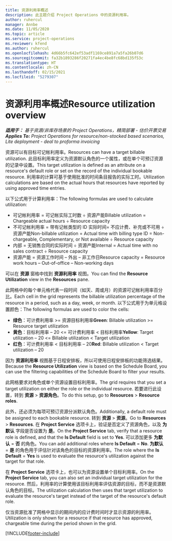 ```yaml
---
title: 资源利用率概述
description: 此主题介绍 Project Operations 中的资源利用率。
author: ruhercul
manager: Annbe
ms.date: 11/05/2020
ms.topic: article
ms.service: project-operations
ms.reviewer: kfend
ms.author: ruhercul
ms.openlocfilehash: 4d66b5fc642ef53adf1169ce891a7a5fa26b07d6
ms.sourcegitcommit: fa32b1893286f20271fa4ec4be8fc68bd135f53c
ms.translationtype: HT
ms.contentlocale: zh-CN
ms.lasthandoff: 02/15/2021
ms.locfileid: "5279307"
---
```

# <a name="resource-utilization-overview"></a><span data-ttu-id="0fc71-103">资源利用率概述</span><span class="sxs-lookup"><span data-stu-id="0fc71-103">Resource utilization overview</span></span>

<span data-ttu-id="0fc71-104">_**适用于：** 基于资源/非库存场景的 Project Operations，精简部署 - 估价开票交易_</span><span class="sxs-lookup"><span data-stu-id="0fc71-104">_**Applies To:** Project Operations for resource/non-stocked based scenarios, Lite deployment - deal to proforma invoicing_</span></span>

<span data-ttu-id="0fc71-105">资源可以有目标可记帐利用率。</span><span class="sxs-lookup"><span data-stu-id="0fc71-105">Resources can have a target billable utilization.</span></span> <span data-ttu-id="0fc71-106">此目标利用率定义为资源默认角色的一个属性，或在单个可预订资源的记录中设置。</span><span class="sxs-lookup"><span data-stu-id="0fc71-106">This target utilization is defined as an attribute on a resource's default role or set on the record of the individual bookable resource.</span></span> <span data-ttu-id="0fc71-107">利用率的计算可基于使用批准的时间条目报告的实际工时。</span><span class="sxs-lookup"><span data-stu-id="0fc71-107">Utilization calculations are based on the actual hours that resources have reported by using approved time entries.</span></span>

<span data-ttu-id="0fc71-108">以下公式用于计算利用率：</span><span class="sxs-lookup"><span data-stu-id="0fc71-108">The following formulas are used to calculate utilization:</span></span>

  - <span data-ttu-id="0fc71-109">可记帐利用率 = 可记帐实际工时数 ÷ 资源产能</span><span class="sxs-lookup"><span data-stu-id="0fc71-109">Billable utilization = Chargeable actual hours ÷ Resource capacity</span></span>
  - <span data-ttu-id="0fc71-110">不可记帐利用率 = 带有记帐类型的 ID 实际时间= 不应计费、补充或不可用 ÷ 资源产能</span><span class="sxs-lookup"><span data-stu-id="0fc71-110">Non-billable utilization = Actual time with billing type ID = Non-chargeable, Complementary, or Not available ÷ Resource capacity</span></span>
  - <span data-ttu-id="0fc71-111">内部 = 无销售合同的实际时间 ÷ 资源产能</span><span class="sxs-lookup"><span data-stu-id="0fc71-111">Internal = Actual time with no sales contract ÷ Resource capacity</span></span>
  - <span data-ttu-id="0fc71-112">资源产能 = 资源工作时间 – 外出 – 非工作日</span><span class="sxs-lookup"><span data-stu-id="0fc71-112">Resource capacity = Resource work hours – Out-of-office – Non-working days</span></span>

<span data-ttu-id="0fc71-113">可以在 **资源** 窗格中找到 **资源利用率** 视图。</span><span class="sxs-lookup"><span data-stu-id="0fc71-113">You can find the **Resource Utilization** view in the **Resources** pane.</span></span>

<span data-ttu-id="0fc71-114">此网格中的每个单元格代表一段时间（如天、周或月）的资源可记帐利用率百分比。</span><span class="sxs-lookup"><span data-stu-id="0fc71-114">Each cell in the grid represents the billable utilization percentage of the resource in a period, such as a day, week, or month.</span></span> <span data-ttu-id="0fc71-115">以下公式用于为单元格设置颜色：</span><span class="sxs-lookup"><span data-stu-id="0fc71-115">The following formulas are used to color the cells:</span></span>

  - <span data-ttu-id="0fc71-116">**绿色**：可计费利用率 >= 资源目标利用率</span><span class="sxs-lookup"><span data-stu-id="0fc71-116">**Green**: Billable utilization >= Resource target utilization</span></span>
  - <span data-ttu-id="0fc71-117">**黄色**：目标利用率 – 20 <= 可计费利用率 < 目标利用率</span><span class="sxs-lookup"><span data-stu-id="0fc71-117">**Yellow**: Target utilization – 20 <= Billable utilization < Target utilization</span></span>
  - <span data-ttu-id="0fc71-118">**红色**：可计费利用率 < 目标利用率 – 20</span><span class="sxs-lookup"><span data-stu-id="0fc71-118">**Red**: Billable utilization < Target utilization – 20</span></span>

<span data-ttu-id="0fc71-119">因为 **资源利用率** 视图基于日程安排板，所以可使用日程安排板的功能筛选结果。</span><span class="sxs-lookup"><span data-stu-id="0fc71-119">Because the **Resource Utilization** view is based on the Schedule Board, you can use the filtering capabilities of the Schedule Board to filter your results.</span></span>

<span data-ttu-id="0fc71-120">此网格要求对角色或单个资源设置目标利用率。</span><span class="sxs-lookup"><span data-stu-id="0fc71-120">The grid requires that you set a target utilization on either the role or the individual resource.</span></span> <span data-ttu-id="0fc71-121">若要进行此设置，转到 **资源** > **资源角色**。</span><span class="sxs-lookup"><span data-stu-id="0fc71-121">To do this setup, go to **Resources** > **Resource roles**.</span></span>

<span data-ttu-id="0fc71-122">此外，还必须为每项可预订资源分派默认角色。</span><span class="sxs-lookup"><span data-stu-id="0fc71-122">Additionally, a default role must be assigned to each bookable resource.</span></span> <span data-ttu-id="0fc71-123">转到 **资源** > **资源**。</span><span class="sxs-lookup"><span data-stu-id="0fc71-123">Go to **Resources** > **Resources**.</span></span> <span data-ttu-id="0fc71-124">在 **Project Service** 选项卡上，验证是否定义了资源角色，以及 **为默认** 字段是否设置为 **是**。</span><span class="sxs-lookup"><span data-stu-id="0fc71-124">On the **Project Service** tab, verify that a resource role is defined, and that the **Is Default** field is set to **Yes**.</span></span> <span data-ttu-id="0fc71-125">可以添加更多 **为默认** = **否** 的角色。</span><span class="sxs-lookup"><span data-stu-id="0fc71-125">You can add additional roles where **Is Default** = **No**.</span></span> <span data-ttu-id="0fc71-126">**为默认** = **是** 的角色用于评估针对该角色的目标的资源利用率。</span><span class="sxs-lookup"><span data-stu-id="0fc71-126">The role where the **Is Default** = **Yes** is used to evaluate the resource's utilization against the target for that role.</span></span>

<span data-ttu-id="0fc71-127">在 **Project Service** 选项卡上，也可以为资源设置单个目标利用率。</span><span class="sxs-lookup"><span data-stu-id="0fc71-127">On the **Project Service** tab, you can also set an individual target utilization for the resource.</span></span> <span data-ttu-id="0fc71-128">然后，利用率的计算使用该目标利用率评估资源的目标，而不是资源默认角色的目标。</span><span class="sxs-lookup"><span data-stu-id="0fc71-128">The utilization calculation then uses that target utilization to evaluate the resource's target instead of the target of the resource's default role.</span></span>

<span data-ttu-id="0fc71-129">仅当资源批准了网格中显示的期间内的应计费时间时才显示资源的利用率。</span><span class="sxs-lookup"><span data-stu-id="0fc71-129">Utilization is only shown for a resource if that resource has approved, chargeable time during the period shown in the grid.</span></span>


[!INCLUDE[footer-include](../includes/footer-banner.md)]